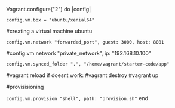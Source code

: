Vagrant.configure("2") do |config|

  `config.vm.box = "ubuntu/xenial64"`
 
 #creating a virtual machine ubuntu 
  
  `config.vm.network "forwarded_port", guest: 3000, host: 8081`
  
  #config.vm.network "private_network", ip: "192.168.10.100"
  
  `config.vm.synced_folder ".", "/home/vagrant/starter-code/app"`
  
  #vagrant reload if doesnt work:
  #vagrant destroy
  #vagrant up
  
#provisisioning
  
  `config.vm.provision "shell", path: "provision.sh"`
end

